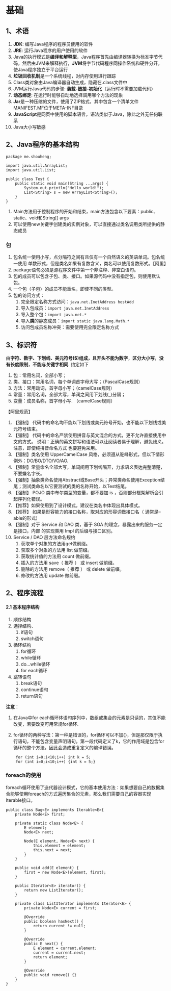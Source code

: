 # 基础
	
## 1、术语

1. **JDK**: 编写Java程序的程序员使用的软件
2. **JRE**: 运行Java程序的用户使用的软件
3. Java的执行模式是**编译和解释型**，Java程序首先由编译器转换为标准字节代码，然后由JVM来解释执行，**JVM**将字节代码程序同操作系统和硬件分开，使Java程序独立于平台运行
4. **垃圾回收机制**是一个系统线程，对内存使用进行跟踪
5. Class类对象由Java编译器自动生成，隐藏在.class文件中
6. JVM运行Java代码的步骤: **装载-链接-初始化**（运行时不需要加载代码）
7. **动态绑定**: 在运行时能够自动地选择调用哪个方法的现象
8. **Jar**是一种压缩的文件，使用了ZIP格式，其中包含一个清单文件MANIFEST.MF位于META-INF目录
9. **JavaScript**是网页中使用的脚本语言，语法类似于Java，除此之外无任何联系
10. Java大小写敏感

## 2、Java程序的基本结构

	package me.shouheng;
	
	import java.util.ArrayList;
	import java.util.List;
	
	public class Test {
	    public static void main(String ...args) {
	        System.out.println("Hello world!");
	        List<String> s = new ArrayList<String>();
	    }
	}

1. Main方法用于控制程序的开始和结束，main方法包含以下要素：public、static、void和String[] args
2. 可以使用new关键字创建类的实例对象，可以直接通过类名调用类所提供的静态成员

### 包

1. 包名统一使用小写，点分隔符之间有且仅有一个自然语义的英语单词。包名统一使用
单数形式，但是类名如果有复数含义，类名可以使用复数形式。【阿里】
2. package语句必须是源程序文件中第一个非注释、非空白语句。
3. 包的成员可以包含子包、类、接口。如果源代码中没有指定包，则使用默认包。
4. 一个包（子包）的成员不能重名，即使不同的类型。
5. 包的访问方式：
	1. 完全限定名称方式访问：`java.net.InetAddress hostAdd`
	2. 导入包成员：`import java.net.InetAddress`
	3. 导入整个包：`import java.net.*`
	4. 导入**类**的静态成员：`import static java.lang.Math.*`
	5. 访问包成员名称冲突：需要使用完全限定名称方式

## 3、标识符

由**字符、数字、下划线、美元符号($)**组成，且**开头不能为数字**，**区分大小写**，**没有长度限制**，**不能与关键字相同**. 约定如下

1. 包：常用名词，全部小写；
2. 类、接口：常用名词，每个单词首字母大写；（PascalCase规则）
3. 方法：常用动词，首字母小写；（camelCase规则）
4. 常量：常用名词，全部大写，单词之间用下划线(_)分隔；
5. 变量：成员名称，首字母小写. （camelCase规则）

【阿里规范】

1. 【强制】 代码中的命名均不能以下划线或美元符号开始，也不能以下划线或美元符号结束。
2. 【强制】 代码中的命名严禁使用拼音与英文混合的方式，更不允许直接使用中文的方式。
说明：正确的英文拼写和语法可以让阅读者易于理解，避免歧义。注意，即使纯拼音命名方式
也要避免采用。
3. 【强制】类名使用 UpperCamelCase 风格，必须遵从驼峰形式，但以下情形例外：DO/BO/DTO/VO/AO.
4. 【强制】常量命名全部大写，单词间用下划线隔开，力求语义表达完整清楚，不要嫌名字长。
5. 【强制】抽象类命名使用Abstract或Base开头；异常类命名使用Exception结尾；测试类命名以它要测试的类的名称开始，以Test结尾。
6. 【强制】 POJO 类中布尔类型的变量，都不要加 is ，否则部分框架解析会引起序列化错误。
7. 【推荐】如果使用到了设计模式，建议在类名中体现出具体模式。
8. 【推荐】 如果是形容能力的接口名称，取对应的形容词做接口名（ 通常是–able的形式）
9. 【强制】对于 Service 和 DAO 类，基于 SOA 的理念，暴露出来的服务一定是接口，内部
的实现类用 Impl 的后缀与接口区别。
10. Service / DAO 层方法命名规约
	1. 获取单个对象的方法用get做前缀。
	2. 获取多个对象的方法用 list 做前缀。
	3. 获取统计值的方法用 count 做前缀。
	4. 插入的方法用 save（ 推荐 ） 或 insert 做前缀。
	5. 删除的方法用 remove（ 推荐 ） 或 delete 做前缀。
	6. 修改的方法用 update 做前缀。

## 2、程序流程

#### 2.1 基本程序结构
1. 顺序结构
2. 选择结构、
	1. if语句
	2. switch语句
3. 循环结构
	1. for循环
	2. while循环
	3. do...while循环
	4. for each循环
4. 跳转语句
	1. break语句
	2. continue语句
	3. return语句

**注意**：

1. 在Java中for each循环体语句序列中，数组或集合的元素是只读的，其值不能改变，若要改变可用常规for循环.
2. for循环的两种写法：第一种是错误的，for循环可以不加{}，但是那仅限于执行语句，不能包含变量声明语句。第一段代码定义了k，它的作用域是包含for循环的整个方法，因此会造成重复定义的编译错误。

        for (int i=0;i<10;i++) int k = 5;
        for (int i=0;i<10;i++) {int k = 5;}

### foreach的使用

foreach循环使用了迭代器设计模式，它的基本使用方法：如果想要自己的数据集合能够使用foreach的方式遍历集合的元素，那么我们需要自己的容器实现Iterable接口。

	public class Bag<E> implements Iterable<E>{
	    private Node<E> first;
	
	    private static class Node<E> {
	        E element;
	        Node<E> next;

	        Node(E element, Node<E> next) {
	            this.element = element;
	            this.next = next;
	        }
	    }
	
	    public void add(E element) {
	        first = new Node<E>(element, first);
	    }
	
	    public Iterator<E> iterator() {
	        return new ListIterator();
	    }
	
	    private class ListIterator implements Iterator<E> {
	        private Node<E> current = first;
	
	        @Override
	        public boolean hasNext() {
	            return current != null;
	        }
	
	        @Override
	        public E next() {
	            E element = current.element;
	            current = current.next;
	            return element;
	        }
	
	        @Override
	        public void remove() {}
	    }
	}


